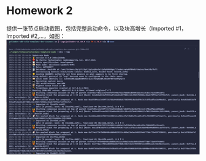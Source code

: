 # Homework 2

提供一张节点启动截图，包括完整启动命令，以及块高增长（Imported #1， Imported #2,...，如图：
![node](./img/node.png "节点启动截图")
